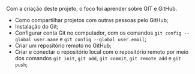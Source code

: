 Com a criação deste projeto, o foco foi aprender sobre GIT e GitHub.

- Como compartilhar projetos com outras pessoas pelo GitHub;
- Instalação do Git;
- Configurar conta Git no computador, com os comandos `git config --global user.name` e `git config --global user.email`;
- Criar um repositório remoto no GitHub;
- Criar e conectar o repositório local com o repositório remoto por meio dos comandos `git init`, `git add`, `git commit`, `git remote add` e `git push`;
